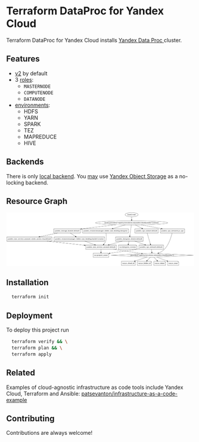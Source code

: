 # Terraform DataProc for Yandex Cloud

Terraform DataProc for Yandex Cloud installs [Yandex Data Proc ](https://cloud.yandex.ru/docs/data-proc/) cluster.


## Features

- [v2](https://cloud.yandex.ru/docs/data-proc/release-notes/images#2.0) by default
- 3 [roles](https://cloud.yandex.ru/docs/managed-elasticsearch/concepts/hosts-roles): 
  * `MASTERNODE`
  * `COMPUTENODE`
  * `DATANODE`
- [environments](https://cloud.yandex.ru/docs/data-proc/concepts/environment):
  * HDFS
  * YARN
  * SPARK
  * TEZ
  * MAPREDUCE
  * HIVE

## Backends

There is only [local backend](https://www.terraform.io/language/settings/backends/local).
You [may](https://cloud.yandex.com/en-ru/docs/tutorials/infrastructure-management/terraform-state-storage) use [Yandex Object Storage](https://cloud.yandex.com/en-ru/docs/storage) as a no-locking backend.

## Resource Graph

![Resource Graph](docs/graph.png)

## Installation

```bash
  terraform init
```
    
## Deployment

To deploy this project run

```bash
  terraform verify && \
  terraform plan && \
  terraform apply
```

## Related

Examples of cloud-agnostic infrastructure as code tools include Yandex Cloud, Terraform and Ansible: [patsevanton/infrastructure-as-a-code-example](https://github.com/patsevanton/infrastructure-as-a-code-example)

## Contributing

Contributions are always welcome!
